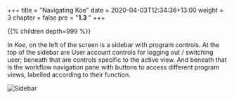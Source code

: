 +++
title = "Navigating Koe"
date = 2020-04-03T12:34:36+13:00
weight = 3
chapter = false
pre = "<b>1.3 </b>"
+++

{{% children depth=999 %}}

In _Koe_, on the left of the screen is a sidebar with program controls. At the top of the sidebar are User account controls for logging out / switching user; beneath that are controls specific to the active view. And beneath that is the workflow navigation pane with buttons to access different program views, labelled according to their function. 
 
![Sidebar](https://i.ibb.co/gdV4Pjc/Side-Bar-SMALLER.png)
